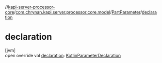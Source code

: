 //[kapi-server-processor-core](../../../index.md)/[com.chrynan.kapi.server.processor.core.model](../index.md)/[PartParameter](index.md)/[declaration](declaration.md)

# declaration

[jvm]\
open override val [declaration](declaration.md): [KotlinParameterDeclaration](../-kotlin-parameter-declaration/index.md)
